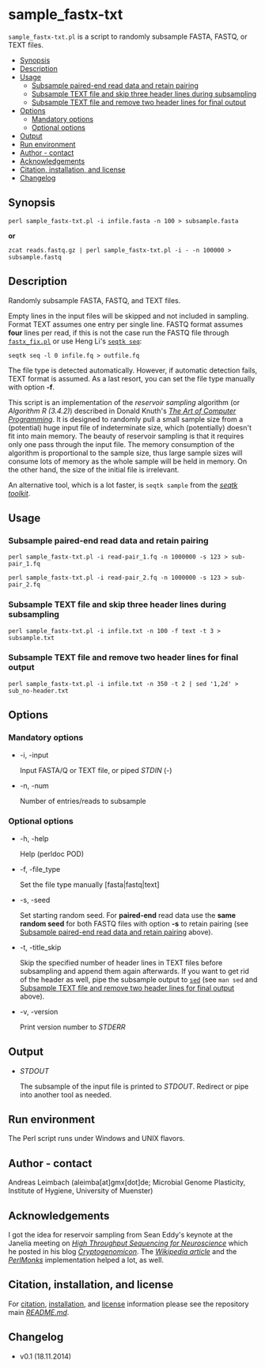 sample_fastx-txt
================

`sample_fastx-txt.pl` is a script to randomly subsample FASTA, FASTQ, or TEXT files.

* [Synopsis](#synopsis)
* [Description](#description)
* [Usage](#usage)
  * [Subsample paired-end read data and retain pairing](#subsample-paired-end-read-data-and-retain-pairing)
  * [Subsample TEXT file and skip three header lines during subsampling](#subsample-text-file-and-skip-three-header-lines-during-subsampling)
  * [Subsample TEXT file and remove two header lines for final output](#subsample-text-file-and-remove-two-header-lines-for-final-output)
* [Options](#options)
  * [Mandatory options](#mandatory-options)
  * [Optional options](#optional-options)
* [Output](#output)
* [Run environment](#run-environment)
* [Author - contact](#author---contact)
* [Acknowledgements](#acknowledgements)
* [Citation, installation, and license](#citation-installation-and-license)
* [Changelog](#changelog)

## Synopsis

    perl sample_fastx-txt.pl -i infile.fasta -n 100 > subsample.fasta

**or**

    zcat reads.fastq.gz | perl sample_fastx-txt.pl -i - -n 100000 > subsample.fastq

## Description

Randomly subsample FASTA, FASTQ, and TEXT files.

Empty lines in the input files will be skipped and not included in
sampling. Format TEXT assumes one entry per single line. FASTQ
format assumes **four** lines per read, if this is not the case run
the FASTQ file through [`fastx_fix.pl`](/fastx_fix) or use Heng
Li's [`seqtk seq`](https://github.com/lh3/seqtk):

    seqtk seq -l 0 infile.fq > outfile.fq

The file type is detected automatically. However, if automatic
detection fails, TEXT format is assumed. As a last resort, you can
set the file type manually with option **-f**.

This script is an implementation of the *reservoir sampling*
algorithm (or *Algorithm R (3.4.2)*) described in Donald Knuth's
[*The Art of Computer Programming*](https://en.wikipedia.org/wiki/The_Art_of_Computer_Programming).
It is designed to randomly pull a small sample size from a
(potential) huge input file of indeterminate size, which
(potentially) doesn't fit into main memory. The beauty of reservoir
sampling is that it requires only one pass through the input file.
The memory consumption of the algorithm is proportional to the
sample size, thus large sample sizes will consume lots of memory as
the whole sample will be held in memory. On the other hand, the size
of the initial file is irrelevant.

An alternative tool, which is a lot faster, is `seqtk sample` from
the [*seqtk toolkit*](https://github.com/lh3/seqtk>).

## Usage

### Subsample paired-end read data and retain pairing

    perl sample_fastx-txt.pl -i read-pair_1.fq -n 1000000 -s 123 > sub-pair_1.fq

    perl sample_fastx-txt.pl -i read-pair_2.fq -n 1000000 -s 123 > sub-pair_2.fq

### Subsample TEXT file and skip three header lines during subsampling

    perl sample_fastx-txt.pl -i infile.txt -n 100 -f text -t 3 > subsample.txt

### Subsample TEXT file and remove two header lines for final output

    perl sample_fastx-txt.pl -i infile.txt -n 350 -t 2 | sed '1,2d' > sub_no-header.txt

## Options

### Mandatory options

- -i, -input

    Input FASTA/Q or TEXT file, or piped *STDIN* (-)

- -n, -num

    Number of entries/reads to subsample

### Optional options

- -h, -help

    Help (perldoc POD)

- -f, -file_type

    Set the file type manually [fasta|fastq|text]

- -s, -seed

    Set starting random seed. For **paired-end** read data use the **same random seed** for both FASTQ files with option **-s** to retain pairing (see [Subsample paired-end read data and retain pairing](#subsample-paired-end-read-data-and-retain-pairing) above).

- -t, -title_skip

    Skip the specified number of header lines in TEXT files before subsampling and append them again afterwards. If you want to get rid of the header as well, pipe the subsample output to [`sed`](https://www.gnu.org/software/sed/manual/sed.html) (see `man sed` and [Subsample TEXT file and remove two header lines for final output](#subsample-text-file-and-remove-two-header-lines-for-final-output) above).

- -v, -version

    Print version number to *STDERR*

## Output

- *STDOUT*

    The subsample of the input file is printed to *STDOUT*. Redirect or pipe into another tool as needed.

## Run environment

The Perl script runs under Windows and UNIX flavors.

## Author - contact

Andreas Leimbach (aleimba[at]gmx[dot]de; Microbial Genome Plasticity, Institute of Hygiene, University of Muenster)

## Acknowledgements

I got the idea for reservoir sampling from Sean Eddy's keynote at
the Janelia meeting on [*High Throughput Sequencing for Neuroscience*](http://cryptogenomicon.wordpress.com/2014/11/01/high-throughput-sequencing-for-neuroscience/)
which he posted in his blog
[*Cryptogenomicon*](http://cryptogenomicon.wordpress.com/). The [*Wikipedia article*](https://en.wikipedia.org/wiki/Reservoir_sampling) and the
[*PerlMonks*](http://www.perlmonks.org/index.pl?node_id=177092) implementation helped a lot, as well.

## Citation, installation, and license

For [citation](https://github.com/aleimba/bac-genomics-scripts#citation), [installation](https://github.com/aleimba/bac-genomics-scripts#installation-recommendations), and [license](https://github.com/aleimba/bac-genomics-scripts#license) information please see the repository main [*README.md*](https://github.com/aleimba/bac-genomics-scripts/blob/master/README.md).

## Changelog

- v0.1 (18.11.2014)
